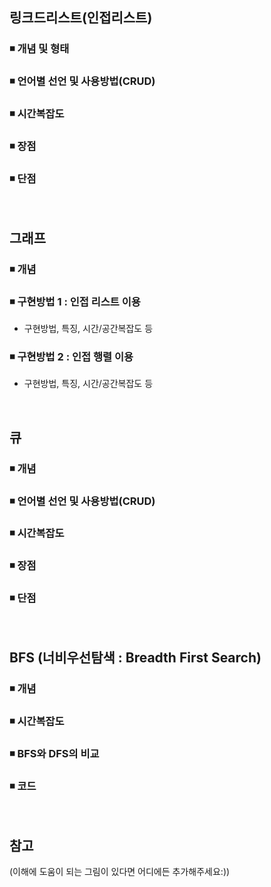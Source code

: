 ## 링크드리스트(인접리스트)

### ◾ 개념 및 형태

### ◾ 언어별 선언 및 사용방법(CRUD)

### ◾ 시간복잡도

### ◾ 장점

### ◾ 단점

</br>

## 그래프

### ◾ 개념

### ◾ 구현방법 1 : 인접 리스트 이용
- 구현방법, 특징, 시간/공간복잡도 등

### ◾ 구현방법 2 : 인접 행렬 이용
- 구현방법, 특징, 시간/공간복잡도 등

</br>

## 큐

### ◾ 개념

### ◾ 언어별 선언 및 사용방법(CRUD)

### ◾ 시간복잡도

### ◾ 장점

### ◾ 단점

</br>

## BFS (너비우선탐색 : Breadth First Search)

### ◾ 개념

### ◾ 시간복잡도

### ◾ BFS와 DFS의 비교

### ◾ 코드
</br>


## 참고

(이해에 도움이 되는 그림이 있다면 어디에든 추가해주세요:))